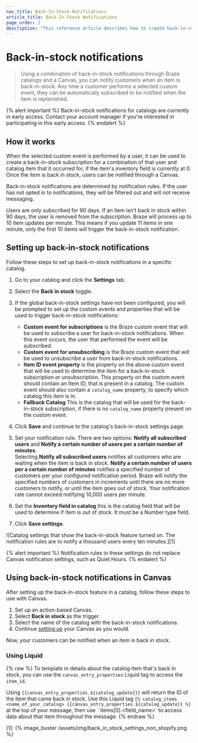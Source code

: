 ```yaml
---
nav_title: Back-In-Stock Notifications
article_title: Back-In-Stock Notifications
page_order: 2
description: "This reference article describes how to create back-in-stock notifications in Braze catalogs."
---
```


# Back-in-stock notifications

> Using a combination of back-in-stock notifications through Braze catalogs and a Canvas, you can notify customers when an item is back-in-stock. Any time a customer performs a selected custom event, they can be automatically subscribed to be notified when the item is replenished.

{% alert important %}
Back-in-stock notifications for catalogs are currently in early access. Contact your account manager if you're interested in participating in this early access.
{% endalert %}

## How it works

When the selected custom event is performed by a user, it can be used to create a back-in-stock subscription for a combination of that user and catalog item that it occurred for, if the item's inventory field is currently at 0. Once the item is back in stock, users can be notified through a Canvas.

Back-in-stock notifications are determined by notification rules. If the user has not opted in to notifications, they will be filtered out and will not receive messaging.

Users are only subscribed for 90 days. If an item isn't back in stock within 90 days, the user is removed from the subscription. Braze will process up to 10 item updates per minute. This means if you update 11 items in one minute, only the first 10 items will trigger the back-in-stock notification.

## Setting up back-in-stock notifications

Follow these steps to set up back-in-stock notifications in a specific catalog.

1. Go to your catalog and click the **Settings** tab.
2. Select the **Back in stock** toggle.
3. If the global back-in-stock settings have not been configured, you will be prompted to set up the custom events and properties that will be used to trigger back-in-stock notifications:
    <br>
    - **Custom event for subscriptions** is the Braze custom event that will be used to subscribe a user for back-in-stock notifications. When this event occurs, the user that performed the event will be subscribed.
    - **Custom event for unsubscribing** is the Braze custom event that will be used to unsubscribe a user from back-in-stock notifications.
    - **Item ID event property** is the property on the above custom event that will be used to determine the item for a back-in-stock subscription or unsubscription. This property on the custom event should contain an Item ID, that is present in a catalog. The custom event should also contain a `catalog_name` property, to specify which catalog this item is in.
    - **Fallback Catalog** This is the catalog that will be used for the back-in-stock subscription, if there is no `catalog_name` property present on the custom event. 

4. Click **Save** and continue to the catalog's back-in-stock settings page.
5. Set your notification rule. There are two options: **Notify all subscribed users** and **Notify a certain number of users per a certain number of minutes**. <br>Selecting **Notify all subscribed users** notifies all customers who are waiting when the item is back in stock. **Notify a certain number of users per a certain number of minutes** notifies a specified number of customers per your configured notification period. Braze will notify the specified numbers of customers in increments until there are no more customers to notify, or until the item goes out of stock. Your notification rate cannot exceed notifying 10,000 users per minute.
6. Set the **Inventory field in catalog** this is the catalog field that will be used to determine if item is out of stock. It must be a Number type field.
7. Click **Save settings**.

![Catalog settings that show the back-in-stock feature turned on. The notification rules are to notify a thousand users every ten minutes.][1]

{% alert important %}
Notification rules in these settings do not replace Canvas notification settings, such as Quiet Hours.
{% endalert %}

## Using back-in-stock notifications in Canvas

After setting up the back-in-stock feature in a catalog, follow these steps to use with Canvas.

1. Set up an action-based Canvas.
2. Select **Back in stock** as the trigger.
3. Select the name of the catalog with the back-in-stock notifications.
4. Continue [setting up]({{site.baseurl}}/user_guide/engagement_tools/canvas/create_a_canvas/create_a_canvas/) your Canvas as you would.

Now, your customers can be notified when an item is back in stock.

### Using Liquid
{% raw %}
To template in details about the catalog item that's back in stock, you can use the `canvas_entry_properties` Liquid tag to access the `item_id`. 

Using ``{{canvas_entry_properties.${catalog_update}}}`` will return the ID of the item that came back in stock.
Use this Liquid tag  ``{% catalog_items <name_of_your_catalog> {{canvas_entry_properties.${catalog_update}} %}`` at the top of your message, then use ``items[0].<field_name>` to access data about that item throughout the message.
{% endraw %}

[1]: {% image_buster /assets/img/back_in_stock_settings_non_shopify.png %} 